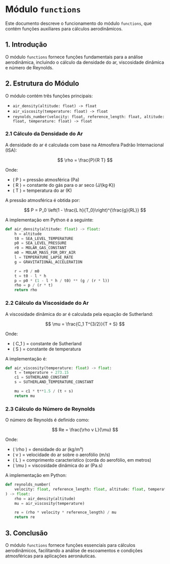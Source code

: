 # Módulo `functions`

Este documento descreve o funcionamento do módulo `functions`, que contém funções auxiliares para cálculos aerodinâmicos.

## 1. Introdução

O módulo `functions` fornece funções fundamentais para a análise aerodinâmica, incluindo o cálculo da densidade do ar, viscosidade dinâmica e número de Reynolds.

## 2. Estrutura do Módulo

O módulo contém três funções principais:

- `air_density(altitude: float) -> float`
- `air_viscosity(temperature: float) -> float`
- `reynolds_number(velocity: float, reference_length: float, altitude: float, temperature: float) -> float`

### 2.1 Cálculo da Densidade do Ar

A densidade do ar é calculada com base na Atmosfera Padrão Internacional (ISA):

$$
\rho = \frac{P}{R T}
$$

Onde:
- \( P \) = pressão atmosférica (Pa)
- \( R \) = constante do gás para o ar seco (J/(kg·K))
- \( T \) = temperatura do ar (K)

A pressão atmosférica é obtida por:

$$
P = P_0 \left(1 - \frac{L h}{T_0}\right)^{\frac{g}{RL}}
$$

A implementação em Python é a seguinte:

```python
def air_density(altitude: float) -> float:
    h = altitude
    t0 = SEA_LEVEL_TEMPERATURE
    p0 = SEA_LEVEL_PRESSURE
    r0 = MOLAR_GAS_CONSTANT
    m0 = MOLAR_MASS_FOR_DRY_AIR
    l = TEMPERATURE_LAPSE_RATE
    g = GRAVITATIONAL_ACCELERATION

    r = r0 / m0
    t = t0 - l * h
    p = p0 * (1 - l * h / t0) ** (g / (r * l))
    rho = p / (r * t)
    return rho
```

### 2.2 Cálculo da Viscosidade do Ar

A viscosidade dinâmica do ar é calculada pela equação de Sutherland:

$$
\mu = \frac{C_1 T^{3/2}}{T + S}
$$

Onde:
- \( C_1 \) = constante de Sutherland
- \( S \) = constante de temperatura

A implementação é:

```python
def air_viscosity(temperature: float) -> float:
    t = temperature + 273.15
    c1 = SUTHERLAND_CONSTANT
    s = SUTHERLAND_TEMPERATURE_CONSTANT

    mu = c1 * t**1.5 / (t + s)
    return mu
```

### 2.3 Cálculo do Número de Reynolds

O número de Reynolds é definido como:

$$
Re = \frac{\rho v L}{\mu}
$$

Onde:
- \( \rho \) = densidade do ar (kg/m³)
- \( v \) = velocidade do ar sobre o aerofólio (m/s)
- \( L \) = comprimento característico (corda do aerofólio, em metros)
- \( \mu \) = viscosidade dinâmica do ar (Pa.s)

A implementação em Python:

```python
def reynolds_number(
    velocity: float, reference_length: float, altitude: float, temperature: float
) -> float:
    rho = air_density(altitude)
    mu = air_viscosity(temperature)

    re = (rho * velocity * reference_length) / mu
    return re
```

## 3. Conclusão

O módulo `functions` fornece funções essenciais para cálculos aerodinâmicos, facilitando a análise de escoamentos e condições atmosféricas para aplicações aeronáuticas.
